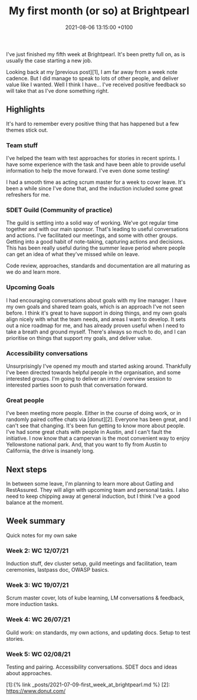 ﻿---
layout: post
title:  "My first month (or so) at Brightpearl"
date:   2021-08-06 13:15:00 +0100
categories: jekyll update
tags: brightpearl
---

I've just finished my fifth week at Brightpearl. It's been pretty full on, as is usually the case starting a new job. 

Looking back at my [previous post][1], I am far away from a week note cadence. But I did manage to speak to lots of other people, and deliver
value like I wanted. Well I think I have... I've received positive feedback so will take that as I've done something right.


## Highlights
It's hard to remember every positive thing that has happened but a few themes stick out.

### Team stuff
I've helped the team with test approaches for stories in recent sprints. I have some experience with the task and have been able to provide
useful information to help the move forward. I've even done some testing! 

I had a smooth time as acting scrum master for a week to cover leave. It's been a while since I've done that, and the induction included some 
great refreshers for me.

### SDET Guild (Community of practice)
The guild is settling into a solid way of working. We've got regular time together and with our main sponsor. That's leading to useful conversations
and actions. I've facilitated our meetings, and some with other groups. Getting into a good habit of note-taking, capturing actions and decisions.
This has been really useful during the summer leave period where people can get an idea of what they've missed while on leave.

Code review, approaches, standards and documentation are all maturing as we do and learn more.

### Upcoming Goals
I had encouraging conversations about goals with my line manager. I have my own goals and shared team goals, which is an approach I've not seen before.
I think it's great to have support in doing things, and my own goals align nicely with what the team needs, and areas I want to develop.
It sets out a nice roadmap for me, and has already proven useful when I need to take a breath and ground myself. There's always so much to do, and I can
prioritise on things that support my goals, and deliver value.

### Accessibility conversations
Unsurprisingly I've opened my mouth and started asking around. Thankfully I've been directed towards helpful people in the organisation, and some interested groups.
I'm going to deliver an intro / overview session to interested parties soon to push that conversation forward.


### Great people
I've been meeting more people. Either in the course of doing work, or in randomly paired coffee chats via [donut][2]. Everyone has been great, and I can't see that changing.
It's been fun getting to know more about people. I've had some great chats with people in Austin, and I can't fault the initiative.
I now know that a campervan is the most convenient way to enjoy Yellowstone national park. And, that you want to fly from Austin to California, the drive is insanely long.


## Next steps
In between some leave, I'm planning to learn more about Gatling and RestAssured. They will align with upcoming team and personal tasks.
I also need to keep chipping away at general induction, but I think I've a good balance at the moment. 

## Week summary
Quick notes for my own sake

### Week 2: WC 12/07/21
Induction stuff, dev cluster setup, guild meetings and facilitation, team ceremonies, lastpass doc, OWASP basics.

### Week 3: WC 19/07/21
Scrum master cover, lots of kube learning, LM conversations & feedback, more induction tasks.

### Week 4: WC 26/07/21
Guild work: on standards, my own actions, and updating docs. Setup to test stories.

### Week 5: WC 02/08/21
Testing and pairing. Accessibility conversations. SDET docs and ideas about approaches.


[1]:{% link _posts/2021-07-09-first_week_at_brightpearl.md %}
[2]: https://www.donut.com/
